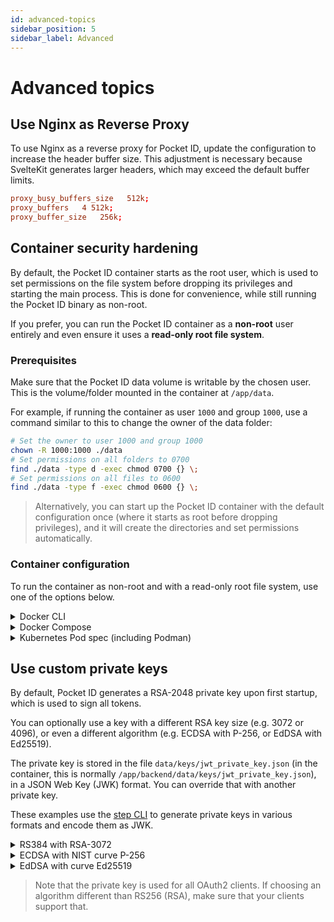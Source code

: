 ```yaml
---
id: advanced-topics
sidebar_position: 5
sidebar_label: Advanced
---
```


# Advanced topics

## Use Nginx as Reverse Proxy

To use Nginx as a reverse proxy for Pocket ID, update the configuration to increase the header buffer size. This adjustment is necessary because SvelteKit generates larger headers, which may exceed the default buffer limits.

```conf
proxy_busy_buffers_size   512k;
proxy_buffers   4 512k;
proxy_buffer_size   256k;
```

## Container security hardening

By default, the Pocket ID container starts as the root user, which is used to set permissions on the file system before dropping its privileges and starting the main process. This is done for convenience, while still running the Pocket ID binary as non-root.

If you prefer, you can run the Pocket ID container as a **non-root** user entirely and even ensure it uses a **read-only root file system**.

### Prerequisites

Make sure that the Pocket ID data volume is writable by the chosen user. This is the volume/folder mounted in the container at `/app/data`.

For example, if running the container as user `1000` and group `1000`, use a command similar to this to change the owner of the data folder:

```sh
# Set the owner to user 1000 and group 1000
chown -R 1000:1000 ./data
# Set permissions on all folders to 0700
find ./data -type d -exec chmod 0700 {} \;
# Set permissions on all files to 0600
find ./data -type f -exec chmod 0600 {} \;
```

> Alternatively, you can start up the Pocket ID container with the default configuration once (where it starts as root before dropping privileges), and it will create the directories and set permissions automatically.

### Container configuration

To run the container as non-root and with a read-only root file system, use one of the options below.

<details>
  <summary>Docker CLI</summary>

Add the `--user 1000:1000 --read-only` flags to the `docker run` command.
</details>

<details>
  <summary>Docker Compose</summary>

Set these options in the `pocket-id` service:

- `read_only: true`
- `user: "1000:1000"`

Example:

```yaml
services:
  pocket-id:
    # ...
    read_only: true
    user: "1000:1000"
```
</details>

<details>
  <summary>Kubernetes Pod spec (including Podman)</summary>

Set these options in the Pod's `securityContext`:

- `readOnlyRootFilesystem: true`
- `runAsUser: 1000`
- `runAsGroup: 1000`

Example:

```yaml
spec:
  containers:
    - name: "pocket-id"
      # ...
      securityContext:
        readOnlyRootFilesystem: true
        runAsUser: 1000
        runAsGroup: 1000
```
</details>

## Use custom private keys

By default, Pocket ID generates a RSA-2048 private key upon first startup, which is used to sign all tokens.

You can optionally use a key with a different RSA key size (e.g. 3072 or 4096), or even a different algorithm (e.g. ECDSA with P-256, or EdDSA with Ed25519).

The private key is stored in the file `data/keys/jwt_private_key.json` (in the container, this is normally `/app/backend/data/keys/jwt_private_key.json`), in a JSON Web Key (JWK) format. You can override that with another private key.

These examples use the [step CLI](https://smallstep.com/docs/step-cli/installation/) to generate private keys in various formats and encode them as JWK.

<details>
  <summary>RS384 with RSA-3072</summary>

```sh
step crypto jwk create \
  jwt_public_key.json jwt_private_key.json \
  --kty=RSA \
  --alg=RS384 \
  --use=sig \
  --size=3072 \
  --no-password --insecure
```

</details>

<details>
  <summary>ECDSA with NIST curve P-256</summary>

```sh
step crypto jwk create \
  jwt_public_key.json jwt_private_key.json \
  --kty=EC \
  --alg=ES256 \
  --use=sig \
  --no-password --insecure
```

</details>

<details>
  <summary>EdDSA with curve Ed25519</summary>

```sh
step crypto jwk create \
  jwt_public_key.json jwt_private_key.json \
  --kty=OKP \
  --alg=EdDSA \
  --use=sig \
  --crv=Ed25519 \
  --no-password --insecure
```

</details>

> Note that the private key is used for all OAuth2 clients. If choosing an algorithm different than RS256 (RSA), make sure that your clients support that.
